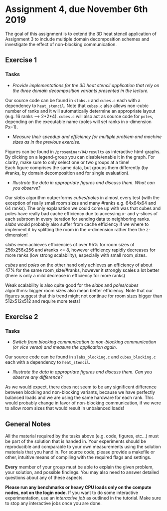 # Assignment 4, due November 6th 2019

The goal of this assignment is to extend the 3D heat stencil application of Assignment 3 to include multiple domain decomposition schemes and investigate the effect of non-blocking communication.

## Exercise 1

### Tasks

- *Provide implementations for the 3D heat stencil application that rely on the three domain decomposition variants presented in the lecture.*

Our source code can be found in `slabs.c` and `cubes.c` each with a dependency to `heat_stencil`. Note that `cubes.c` also allows non-cubic number of ranks and it will automatically determine an appropriate layout (e.g. 16 ranks --> 2\*2\*4). `cubes.c` will also act as source code for `poles`, depending on the executable name (poles will set ranks in x-dimension Px=1). 

- *Measure their speedup and efficiency for multiple problem and machine sizes as in the previous exercise.*

Figures can be found in `/proseminar/04/results` as interactive html-graphs. By clicking on a legend-group you can disable/enable it in the graph. For clarity, make sure to only select one or two groups at a time! \
Each figure comprises the same data, but groups them differently (by #ranks, by domain decomposition and for single evaluation).

- *Illustrate the data in appropriate figures and discuss them. What can you observe?*

Our *slabs* algorithm outperforms *cubes/poles* in almost every test (with the exception of really small room sizes and many #ranks e.g. 64x64x64 and 64 ranks). The only explanation we could come up with was that cubes and poles have really bad cache efficiency due to accessing x- and y-slices of each subroom in every iteration for sending data to neighboring ranks. *slabs* would probably also suffer from cache efficiency if we where to implement it by splitting the room in the x-dimension rather then the z-dimension!

*slabs* even achieves efficiencies of over 95% for room sizes of 256x256x256 and #ranks <= 8, however efficiency rapidly decreases for more ranks (low strong scalability), especially with small room_sizes. 

*cubes* and *poles* on the other hand only achieves an efficiency of about 47% for the same room_size/#ranks, however it strongly scales a lot better (there is only a mild decrease in efficiency for more ranks)

Weak scalability is also quite good for the *slabs* and *poles/cubes* algorithms: bigger room sizes also mean better efficiency. Note that our figures suggest that this trend might not continue for room sizes bigger than 512x512x512 and require more tests!

## Exercise 2

### Tasks

- *Switch from blocking communication to non-blocking communication (or vice versa) and measure the application again.*

Our source code can be found in `slabs_blocking.c` and `cubes_blocking.c` each with a dependency to `heat_stencil`. 

- *Illustrate the data in appropriate figures and discuss them. Can you observe any difference?*

As we would expect, there does not seem to be any significent difference between blocking and non-blocking variants, because we have perfectly balanced loads and we are using the same hardware for each rank. This would probably change in favor of non-blocking communication, if we were to allow room sizes that would result in unbalanced loads!

## General Notes

All the material required by the tasks above (e.g. code, figures, etc...) must be part of the solution that is handed in. Your experiments should be reproducible and comparable to your own measurements using the solution materials that you hand in. For source code, please provide a makefile or other, intuitive means of compiling with the required flags and settings.

**Every** member of your group must be able to explain the given problem, your solution, and possible findings. You may also need to answer detailed questions about any of these aspects.

**Please run any benchmarks or heavy CPU loads only on the compute nodes, not on the login node.**
If you want to do some interactive experimentation, use an *interactive job* as outlined in the tutorial. Make sure to stop any interactive jobs once you are done.
